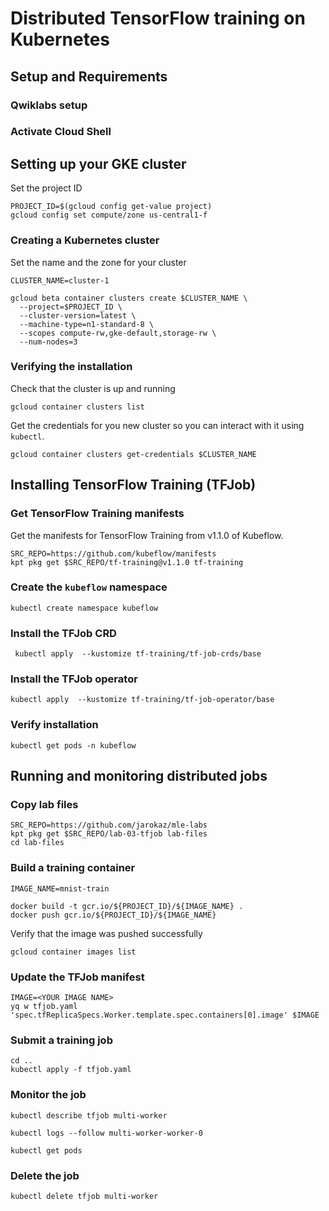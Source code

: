 # Distributed TensorFlow training on Kubernetes



## Setup and Requirements

### Qwiklabs setup

### Activate Cloud Shell

## Setting up your GKE cluster


Set the project ID

```
PROJECT_ID=$(gcloud config get-value project)
gcloud config set compute/zone us-central1-f
```

### Creating a Kubernetes cluster 

Set the name and the zone for your cluster

```
CLUSTER_NAME=cluster-1

gcloud beta container clusters create $CLUSTER_NAME \
  --project=$PROJECT_ID \
  --cluster-version=latest \
  --machine-type=n1-standard-8 \
  --scopes compute-rw,gke-default,storage-rw \
  --num-nodes=3

```

### Verifying the installation

Check that the cluster is up and running

```
gcloud container clusters list
```

Get the credentials for you new cluster so you can interact with it using `kubectl`.

```
gcloud container clusters get-credentials $CLUSTER_NAME
```



## Installing TensorFlow Training (TFJob)

### Get TensorFlow Training manifests

Get the manifests for TensorFlow Training from v1.1.0 of Kubeflow.
```
SRC_REPO=https://github.com/kubeflow/manifests
kpt pkg get $SRC_REPO/tf-training@v1.1.0 tf-training
```

### Create the `kubeflow` namespace

```
kubectl create namespace kubeflow
```

### Install the TFJob CRD

```
 kubectl apply  --kustomize tf-training/tf-job-crds/base
```

### Install the TFJob operator
```
kubectl apply  --kustomize tf-training/tf-job-operator/base
```

### Verify installation
```
kubectl get pods -n kubeflow
```

## Running and monitoring distributed jobs

### Copy lab files

```
SRC_REPO=https://github.com/jarokaz/mle-labs
kpt pkg get $SRC_REPO/lab-03-tfjob lab-files
cd lab-files
```

### Build a training container
```
IMAGE_NAME=mnist-train

docker build -t gcr.io/${PROJECT_ID}/${IMAGE_NAME} .
docker push gcr.io/${PROJECT_ID}/${IMAGE_NAME}
```

Verify that the image was pushed successfully

```
gcloud container images list
```

### Update the TFJob manifest
```
IMAGE=<YOUR IMAGE NAME>
yq w tfjob.yaml 'spec.tfReplicaSpecs.Worker.template.spec.containers[0].image' $IMAGE
```
### Submit a training job
```
cd ..
kubectl apply -f tfjob.yaml
```

### Monitor the job
```
kubectl describe tfjob multi-worker
```

```
kubectl logs --follow multi-worker-worker-0
```

```
kubectl get pods
```


### Delete the job
```
kubectl delete tfjob multi-worker
```
